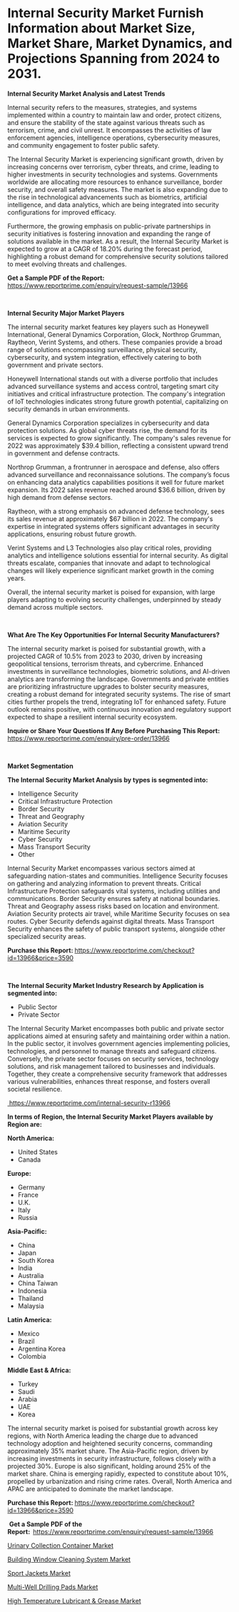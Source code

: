 <p><h1>Internal Security Market Furnish Information about Market Size, Market Share, Market Dynamics, and Projections Spanning from 2024 to 2031.</h1></p><p><strong>Internal Security Market Analysis and Latest Trends</strong></p>
<p><p>Internal security refers to the measures, strategies, and systems implemented within a country to maintain law and order, protect citizens, and ensure the stability of the state against various threats such as terrorism, crime, and civil unrest. It encompasses the activities of law enforcement agencies, intelligence operations, cybersecurity measures, and community engagement to foster public safety.</p><p>The Internal Security Market is experiencing significant growth, driven by increasing concerns over terrorism, cyber threats, and crime, leading to higher investments in security technologies and systems. Governments worldwide are allocating more resources to enhance surveillance, border security, and overall safety measures. The market is also expanding due to the rise in technological advancements such as biometrics, artificial intelligence, and data analytics, which are being integrated into security configurations for improved efficacy.</p><p>Furthermore, the growing emphasis on public-private partnerships in security initiatives is fostering innovation and expanding the range of solutions available in the market. As a result, the Internal Security Market is expected to grow at a CAGR of 18.20% during the forecast period, highlighting a robust demand for comprehensive security solutions tailored to meet evolving threats and challenges.</p></p>
<p><strong>Get a Sample PDF of the Report:&nbsp;</strong> <a href="https://www.reportprime.com/enquiry/request-sample/13966">https://www.reportprime.com/enquiry/request-sample/13966</a></p>
<p>&nbsp;</p>
<p><strong>Internal Security Major Market Players</strong></p>
<p><p>The internal security market features key players such as Honeywell International, General Dynamics Corporation, Glock, Northrop Grumman, Raytheon, Verint Systems, and others. These companies provide a broad range of solutions encompassing surveillance, physical security, cybersecurity, and system integration, effectively catering to both government and private sectors.</p><p>Honeywell International stands out with a diverse portfolio that includes advanced surveillance systems and access control, targeting smart city initiatives and critical infrastructure protection. The company's integration of IoT technologies indicates strong future growth potential, capitalizing on security demands in urban environments.</p><p>General Dynamics Corporation specializes in cybersecurity and data protection solutions. As global cyber threats rise, the demand for its services is expected to grow significantly. The company's sales revenue for 2022 was approximately $39.4 billion, reflecting a consistent upward trend in government and defense contracts.</p><p>Northrop Grumman, a frontrunner in aerospace and defense, also offers advanced surveillance and reconnaissance solutions. The company’s focus on enhancing data analytics capabilities positions it well for future market expansion. Its 2022 sales revenue reached around $36.6 billion, driven by high demand from defense sectors.</p><p>Raytheon, with a strong emphasis on advanced defense technology, sees its sales revenue at approximately $67 billion in 2022. The company's expertise in integrated systems offers significant advantages in security applications, ensuring robust future growth.</p><p>Verint Systems and L3 Technologies also play critical roles, providing analytics and intelligence solutions essential for internal security. As digital threats escalate, companies that innovate and adapt to technological changes will likely experience significant market growth in the coming years. </p><p>Overall, the internal security market is poised for expansion, with large players adapting to evolving security challenges, underpinned by steady demand across multiple sectors.</p></p>
<p>&nbsp;</p>
<p><strong>What Are The Key Opportunities For Internal Security Manufacturers?</strong></p>
<p><p>The internal security market is poised for substantial growth, with a projected CAGR of 10.5% from 2023 to 2030, driven by increasing geopolitical tensions, terrorism threats, and cybercrime. Enhanced investments in surveillance technologies, biometric solutions, and AI-driven analytics are transforming the landscape. Governments and private entities are prioritizing infrastructure upgrades to bolster security measures, creating a robust demand for integrated security systems. The rise of smart cities further propels the trend, integrating IoT for enhanced safety. Future outlook remains positive, with continuous innovation and regulatory support expected to shape a resilient internal security ecosystem.</p></p>
<p><strong>Inquire or Share Your Questions If Any Before Purchasing This Report:</strong> <a href="https://www.reportprime.com/enquiry/pre-order/13966">https://www.reportprime.com/enquiry/pre-order/13966</a></p>
<p>&nbsp;</p>
<p><strong>Market Segmentation</strong></p>
<p><strong>The Internal Security Market Analysis by types is segmented into:</strong></p>
<p><ul><li>Intelligence Security</li><li>Critical Infrastructure Protection</li><li>Border Security</li><li>Threat and Geography</li><li>Aviation Security</li><li>Maritime Security</li><li>Cyber Security</li><li>Mass Transport Security</li><li>Other</li></ul></p>
<p><p>Internal Security Market encompasses various sectors aimed at safeguarding nation-states and communities. Intelligence Security focuses on gathering and analyzing information to prevent threats. Critical Infrastructure Protection safeguards vital systems, including utilities and communications. Border Security ensures safety at national boundaries. Threat and Geography assess risks based on location and environment. Aviation Security protects air travel, while Maritime Security focuses on sea routes. Cyber Security defends against digital threats. Mass Transport Security enhances the safety of public transport systems, alongside other specialized security areas.</p></p>
<p><strong>Purchase this Report:&nbsp;</strong><a href="https://www.reportprime.com/checkout?id=13966&price=3590">https://www.reportprime.com/checkout?id=13966&price=3590</a></p>
<p>&nbsp;</p>
<p><strong>The Internal Security Market Industry Research by Application is segmented into:</strong></p>
<p><ul><li>Public Sector</li><li>Private Sector</li></ul></p>
<p><p>The Internal Security Market encompasses both public and private sector applications aimed at ensuring safety and maintaining order within a nation. In the public sector, it involves government agencies implementing policies, technologies, and personnel to manage threats and safeguard citizens. Conversely, the private sector focuses on security services, technology solutions, and risk management tailored to businesses and individuals. Together, they create a comprehensive security framework that addresses various vulnerabilities, enhances threat response, and fosters overall societal resilience.</p></p>
<p><a href="https://www.reportprime.com/internal-security-r13966">&nbsp;https://www.reportprime.com/internal-security-r13966</a></p>
<p><strong>In terms of Region, the Internal Security Market Players available by Region are:</strong></p>
<p>
    <p> <strong> North America: </strong>
        <ul>
            <li>United States</li>
            <li>Canada</li>
        </ul>
        </p> 
    <p> <strong> Europe: </strong>
        <ul>
            <li>Germany</li>
            <li>France</li>
            <li>U.K.</li>
            <li>Italy</li>
            <li>Russia</li>
        </ul>
        </p> 
    <p> <strong> Asia-Pacific: </strong>
        <ul>
            <li>China</li>
            <li>Japan</li>
            <li>South Korea</li>
            <li>India</li>
            <li>Australia</li>
            <li>China Taiwan</li>
            <li>Indonesia</li>
            <li>Thailand</li>
            <li>Malaysia</li>
        </ul>
        </p> 
    <p> <strong> Latin America: </strong>
        <ul>
            <li>Mexico</li>
            <li>Brazil</li>
            <li>Argentina Korea</li>
            <li>Colombia</li>
        </ul>
        </p> 
    <p> <strong> Middle East & Africa: </strong>
        <ul>
            <li>Turkey</li>
            <li>Saudi</li>
            <li>Arabia</li>
            <li>UAE</li>
            <li>Korea</li>
        </ul>
    </p>
    </p>
<p><p>The internal security market is poised for substantial growth across key regions, with North America leading the charge due to advanced technology adoption and heightened security concerns, commanding approximately 35% market share. The Asia-Pacific region, driven by increasing investments in security infrastructure, follows closely with a projected 30%. Europe is also significant, holding around 25% of the market share. China is emerging rapidly, expected to constitute about 10%, propelled by urbanization and rising crime rates. Overall, North America and APAC are anticipated to dominate the market landscape.</p></p>
<p><strong>Purchase this Report: </strong><a href="https://www.reportprime.com/checkout?id=13966&price=3590">https://www.reportprime.com/checkout?id=13966&price=3590</a></p>
<p>&nbsp;<strong>Get a Sample PDF of the Report:&nbsp;&nbsp;</strong><a href="https://www.reportprime.com/enquiry/request-sample/13966">https://www.reportprime.com/enquiry/request-sample/13966</a></p>
<p><strong></strong></p>
<p><p><a href="https://medium.com/@philipholland626/the-urinary-collection-container-market-research-report-provides-an-in-depth-and-up-to-date-4adb992fae1f">Urinary Collection Container Market</a></p><p><a href="https://medium.com/@kaceyrath00/the-building-window-cleaning-system-market-research-report-provides-an-in-depth-and-up-to-date-0b4856a52c8f">Building Window Cleaning System Market</a></p><p><a href="https://www.linkedin.com/pulse/sport-jackets-market-growth-outlook-from-2024-2031-projecting-d4tvc?trackingId=B9cQat0bQlaLR0%2BD72DRbg%3D%3D">Sport Jackets Market</a></p><p><a href="https://issuu.com/reportprime-2/docs/multi-well-drilling-pads-market-siz_e39ebcf632fa02">Multi-Well Drilling Pads Market</a></p><p><a href="https://issuu.com/reportprime-2/docs/high-temperature-lubricant-grease-m_eaa8688faf5220">High Temperature Lubricant & Grease Market</a></p></p>